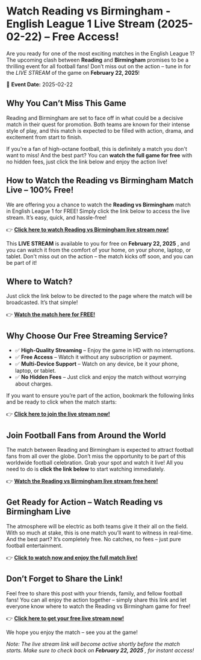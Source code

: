 # Watch Reading vs Birmingham - English League 1 Live Stream (2025-02-22) – Free Access!

Are you ready for one of the most exciting matches in the English League 1? The upcoming clash between **Reading** and **Birmingham** promises to be a thrilling event for all football fans! Don’t miss out on the action – tune in for the _LIVE STREAM_ of the game on **February 22, 2025**!

📅 **Event Date:** 2025-02-22

## Why You Can’t Miss This Game

Reading and Birmingham are set to face off in what could be a decisive match in their quest for promotion. Both teams are known for their intense style of play, and this match is expected to be filled with action, drama, and excitement from start to finish.

If you're a fan of high-octane football, this is definitely a match you don't want to miss! And the best part? You can **watch the full game for free** with no hidden fees, just click the link below and enjoy the action live!

## How to Watch the Reading vs Birmingham Match Live – 100% Free!

We are offering you a chance to watch the **Reading vs Birmingham** match in English League 1 for FREE! Simply click the link below to access the live stream. It’s easy, quick, and hassle-free!

👉 [**Click here to watch Reading vs Birmingham live stream now!**](https://tinyurl.com/livestreamfreeo?st=Reading+vs+Birmingham&si=gh)

This **LIVE STREAM** is available to you for free on **February 22, 2025** , and you can watch it from the comfort of your home, on your phone, laptop, or tablet. Don't miss out on the action – the match kicks off soon, and you can be part of it!

## Where to Watch?

Just click the link below to be directed to the page where the match will be broadcasted. It’s that simple!

👉 [**Watch the match here for FREE!**](https://tinyurl.com/livestreamfreeo?st=Reading+vs+Birmingham&si=gh)

## Why Choose Our Free Streaming Service?

- ✅ **High-Quality Streaming** – Enjoy the game in HD with no interruptions.
- ✅ **Free Access** – Watch it without any subscription or payment.
- ✅ **Multi-Device Support** – Watch on any device, be it your phone, laptop, or tablet.
- ✅ **No Hidden Fees** – Just click and enjoy the match without worrying about charges.

If you want to ensure you’re part of the action, bookmark the following links and be ready to click when the match starts:

👉 [**Click here to join the live stream now!**](https://tinyurl.com/livestreamfreeo?st=Reading+vs+Birmingham&si=gh)

## Join Football Fans from Around the World

The match between Reading and Birmingham is expected to attract football fans from all over the globe. Don’t miss the opportunity to be part of this worldwide football celebration. Grab your spot and watch it live! All you need to do is **click the link below** to start watching immediately.

👉 [**Watch the Reading vs Birmingham live stream free here!**](https://tinyurl.com/livestreamfreeo?st=Reading+vs+Birmingham&si=gh)

## Get Ready for Action – Watch Reading vs Birmingham Live

The atmosphere will be electric as both teams give it their all on the field. With so much at stake, this is one match you’ll want to witness in real-time. And the best part? It’s completely free. No catches, no fees – just pure football entertainment.

👉 [**Click to watch now and enjoy the full match live!**](https://tinyurl.com/livestreamfreeo?st=Reading+vs+Birmingham&si=gh)

## Don’t Forget to Share the Link!

Feel free to share this post with your friends, family, and fellow football fans! You can all enjoy the action together – simply share this link and let everyone know where to watch the Reading vs Birmingham game for free!

👉 [**Click here to get your free live stream now!**](https://tinyurl.com/livestreamfreeo?st=Reading+vs+Birmingham&si=gh)

We hope you enjoy the match – see you at the game!

_Note: The live stream link will become active shortly before the match starts. Make sure to check back on **February 22, 2025** , for instant access!_

